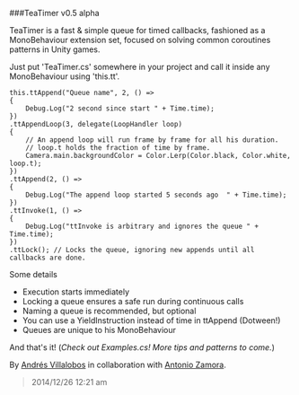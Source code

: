 ###TeaTimer v0.5 alpha

TeaTimer is a fast & simple queue for timed callbacks, fashioned as a
MonoBehaviour extension set, focused on solving common coroutines patterns in
Unity games.

Just put 'TeaTimer.cs' somewhere in your project and call it inside any
MonoBehaviour using 'this.tt'.


	this.ttAppend("Queue name", 2, () =>
	{
		Debug.Log("2 second since start " + Time.time);
	})
	.ttAppendLoop(3, delegate(LoopHandler loop)
	{
		// An append loop will run frame by frame for all his duration.
		// loop.t holds the fraction of time by frame.
		Camera.main.backgroundColor = Color.Lerp(Color.black, Color.white, loop.t);
	})
	.ttAppend(2, () =>
	{
		Debug.Log("The append loop started 5 seconds ago  " + Time.time);
	})
	.ttInvoke(1, () =>
	{
		Debug.Log("ttInvoke is arbitrary and ignores the queue " + Time.time);
	})
	.ttLock(); // Locks the queue, ignoring new appends until all callbacks are done.


Some details
- Execution starts immediately
- Locking a queue ensures a safe run during continuous calls
- Naming a queue is recommended, but optional
- You can use a YieldInstruction instead of time in ttAppend (Dotween!)
- Queues are unique to his MonoBehaviour

And that's it! (*Check out Examples.cs! More tips and patterns to come.*)

By [Andrés Villalobos](http://twitter.com/matnesis) in collaboration with
[Antonio Zamora](http://twitter.com/tzamora).

> 2014/12/26 12:21 am